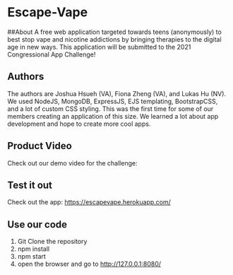 # Escape-Vape
##About
A free web application targeted towards teens (anonymously) to best stop vape and nicotine addictions by bringing therapies to the digital age in new ways. This application will be submitted to the 2021 Congressional App Challenge!

## Authors
The authors are Joshua Hsueh (VA), Fiona Zheng (VA), and Lukas Hu (NV). We used NodeJS, MongoDB, ExpressJS, EJS templating, BootstrapCSS, and a lot of custom CSS styling. This was the first time for some of our members creating an application of this size. We learned a lot about app development and hope to create more cool apps.

## Product Video
Check out our demo video for the challenge:

## Test it out
Check out the app:
https://escapevape.herokuapp.com/

## Use our code
1. Git Clone the repository
2. npm install 
3. npm start
4. open the browser and go to http://127.0.0.1:8080/
